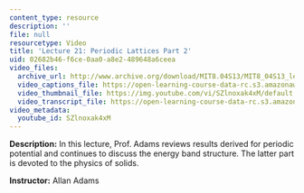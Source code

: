 ```yaml
---
content_type: resource
description: ''
file: null
resourcetype: Video
title: 'Lecture 21: Periodic Lattices Part 2'
uid: 02682b46-f6ce-0aa0-a8e2-489648a6ceea
video_files:
  archive_url: http://www.archive.org/download/MIT8.04S13/MIT8_04S13_lec21_300k.mp4
  video_captions_file: https://open-learning-course-data-rc.s3.amazonaws.com/8-04-quantum-physics-i-spring-2013/9f3abf5e74425f6ea30620d5271a1fde_SZlnoxak4xM.vtt
  video_thumbnail_file: https://img.youtube.com/vi/SZlnoxak4xM/default.jpg
  video_transcript_file: https://open-learning-course-data-rc.s3.amazonaws.com/8-04-quantum-physics-i-spring-2013/1c24bfb41321effa6d5874cf8431cb39_SZlnoxak4xM.pdf
video_metadata:
  youtube_id: SZlnoxak4xM
---
```


**Description:** In this lecture, Prof. Adams reviews results derived for periodic potential and continues to discuss the energy band structure. The latter part is devoted to the physics of solids.

**Instructor:** Allan Adams